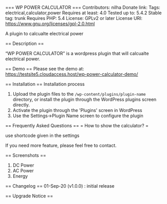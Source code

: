 === WP POWER CALCULATOR ===
Contributors: nilha
Donate link: 
Tags: electrical,calculator,power
Requires at least: 4.0
Tested up to: 5.4.2
Stable tag: trunk
Requires PHP: 5.4
License: GPLv2 or later
License URI: https://www.gnu.org/licenses/gpl-2.0.html

A plugin to calcualte electrical power

== Description ==

“WP POWER CALCULATOR” is a wordpress plugin that will calcualte electrical power.

== Demo ==
Please see the demo at: https://testsite5.cloudaccess.host/wp-power-calculator-demo/

== Installation ==
Installation process

1. Upload the plugin files to the `/wp-content/plugins/plugin-name` directory, or install the plugin through the WordPress plugins screen directly.
2. Activate the plugin through the 'Plugins' screen in WordPress
3. Use the Settings->Plugin Name screen to configure the plugin


== Frequently Asked Questions ==
= How to show the calculator? =

use shortcode given in the settings

If you need more feature, please feel free to contact.

== Screenshots ==

1. DC Power
2. AC Power
3. Energy

== Changelog ==
01-Sep-20 (v1.0.0) : initial release 

== Upgrade Notice ==

